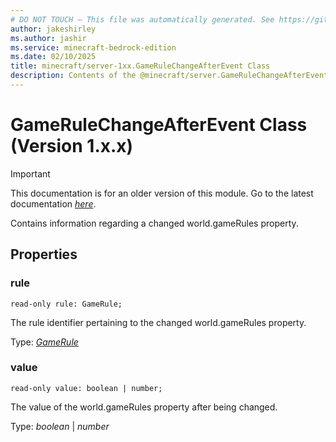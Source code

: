```yaml
---
# DO NOT TOUCH — This file was automatically generated. See https://github.com/mojang/minecraftapidocsgenerator to modify descriptions, examples, etc.
author: jakeshirley
ms.author: jashir
ms.service: minecraft-bedrock-edition
ms.date: 02/10/2025
title: minecraft/server-1xx.GameRuleChangeAfterEvent Class
description: Contents of the @minecraft/server.GameRuleChangeAfterEvent class (Version 1.x.x).
---
```

# GameRuleChangeAfterEvent Class (Version 1.x.x)

> [!IMPORTANT]
> This documentation is for an older version of this module. Go to the latest documentation [*here*](../../../scriptapi/minecraft/server/GameRuleChangeAfterEvent.md).

Contains information regarding a changed world.gameRules property.

## Properties

### **rule**
`read-only rule: GameRule;`

The rule identifier pertaining to the changed world.gameRules property.

Type: [*GameRule*](GameRule.md)

### **value**
`read-only value: boolean | number;`

The value of the world.gameRules property after being changed.

Type: *boolean* | *number*
